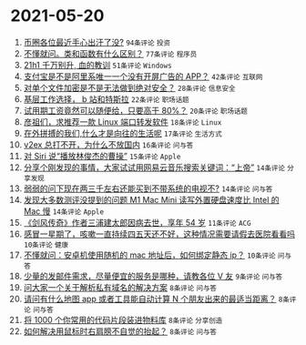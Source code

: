 # 2021-05-20

1. [币圈各位最近手心出汗了没?](https://www.v2ex.com/t/778035) `94条评论` `投资`
1. [不懂就问。类和函数有什么区别？](https://www.v2ex.com/t/778049) `77条评论` `程序员`
1. [21h1 千万别升, 血的教训](https://www.v2ex.com/t/778047) `51条评论` `Windows`
1. [支付宝是不是阿里系唯一一个没有开屏广告的 APP？](https://www.v2ex.com/t/778082) `42条评论` `互联网`
1. [对单个文件加密是不是无法做到绝对安全？](https://www.v2ex.com/t/778090) `28条评论` `信息安全`
1. [基层工作选择， b 站和特斯拉](https://www.v2ex.com/t/778120) `22条评论` `职场话题`
1. [试用期工资竟然可以随便给，只要高于 80%？](https://www.v2ex.com/t/778062) `20条评论` `职场话题`
1. [彦祖们，求推荐一款 Linux 端口转发软件](https://www.v2ex.com/t/778087) `18条评论` `Linux`
1. [在外拼搏的我们,什么才是向往的生活呢](https://www.v2ex.com/t/778064) `17条评论` `生活方式`
1. [v2ex 总打不开，为什么不放国内](https://www.v2ex.com/t/778097) `16条评论` `问与答`
1. [对 Siri 说“播放林俊杰的曹操”](https://www.v2ex.com/t/778102) `15条评论` `Apple`
1. [分享个刚发现的事情，大家试试用网易云音乐搜索关键词：“上帝”](https://www.v2ex.com/t/778081) `14条评论` `分享发现`
1. [弱弱的问下现在两三千左右还能买到不带系统的电视不?](https://www.v2ex.com/t/778039) `14条评论` `问与答`
1. [发现大多数测评没提到的问题 M1 Mac Mini 读写外置硬盘速度比 Intel 的 Mac 慢](https://www.v2ex.com/t/778036) `14条评论` `Apple`
1. [《剑风传奇》作者三浦建太郎因病去世，享年 54 岁](https://www.v2ex.com/t/778101) `11条评论` `ACG`
1. [感冒一星期了，咳嗽一直持续四五天还不好，这种情况需要请假去医院看看吗](https://www.v2ex.com/t/778137) `10条评论` `健康`
1. [不懂就问：安卓机使用随机的 mac 地址后，如何绑定静态 ip？](https://www.v2ex.com/t/778131) `10条评论` `问与答`
1. [少量的发邮件需求，尽量便宜的服务是哪种，请教各位 V 友](https://www.v2ex.com/t/778099) `9条评论` `问与答`
1. [问大家一个关于解析私有域名的解决方案](https://www.v2ex.com/t/778135) `8条评论` `问与答`
1. [请问有什么地图 app 或者工具能自动计算 N 个朋友出来的最适当距离？](https://www.v2ex.com/t/778067) `8条评论` `问与答`
1. [将 1000 个你常用的代码片段装进物料库](https://www.v2ex.com/t/778052) `8条评论` `分享创造`
1. [如何解决用鼠标时右肩膀不自觉的抬起？](https://www.v2ex.com/t/778046) `8条评论` `问与答`
